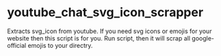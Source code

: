 # youtube_chat_svg_icon_scrapper
Extracts svg_icon from youtube.
If you need svg icons or emojis for your website then this script is for you. Run script, then it will scrap all google-official emojis to your directry.
